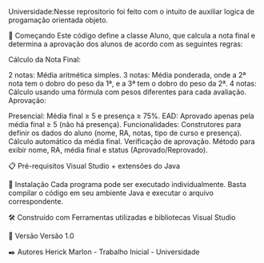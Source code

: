 Universidade:Nesse reprositorio foi feito com o intuito de auxiliar logica de progamação orientada objeto.

🚀 Começando Este código define a classe Aluno, que calcula a nota final e determina a aprovação dos alunos de acordo com as seguintes regras:

Cálculo da Nota Final:

2 notas: Média aritmética simples.
3 notas: Média ponderada, onde a 2ª nota tem o dobro do peso da 1ª, e a 3ª tem o dobro do peso da 2ª.
4 notas: Cálculo usando uma fórmula com pesos diferentes para cada avaliação.
Aprovação:

Presencial: Média final ≥ 5 e presença ≥ 75%.
EAD: Aprovado apenas pela média final ≥ 5 (não há presença).
Funcionalidades:
Construtores para definir os dados do aluno (nome, RA, notas, tipo de curso e presença).
Cálculo automático da média final.
Verificação de aprovação.
Método para exibir nome, RA, média final e status (Aprovado/Reprovado).


📋 Pré-requisitos Visual Studio + extensões do Java

🔧 Instalação Cada programa pode ser executado individualmente. Basta compilar o código em seu ambiente Java e executar o arquivo correspondente.

🛠️ Construído com Ferramentas utilizadas e bibliotecas Visual Studio

📌 Versão Versão 1.0

✒️ Autores Herick Marlon - Trabalho Inicial - Universidade
